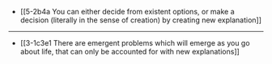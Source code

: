 - [[5-2b4a You can either decide from existent options, or make a decision (literally in the sense of creation) by creating new explanation]]
---
- [[3-1c3e1 There are emergent problems which will emerge as you go about life, that can only be accounted for with new explanations]]
